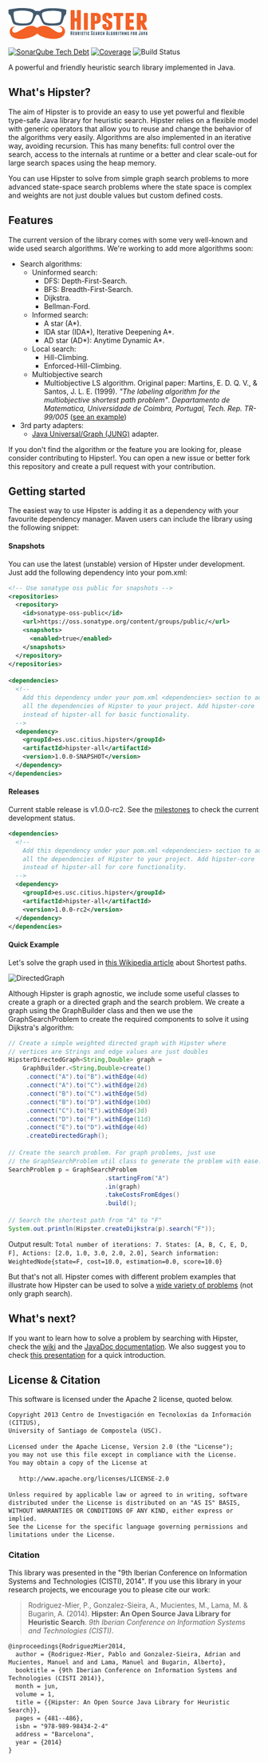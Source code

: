 ![Hipster](src/main/doclava/custom/assets/hipster-template/assets/images/header-logo.png?raw=true)

[![SonarQube Tech Debt](https://img.shields.io/sonar/http/nemo.sonarqube.org/es.usc.citius.hipster:hipster-pom/tech_debt.svg)](http://nemo.sonarqube.org/dashboard/index/es.usc.citius.hipster:hipster-pom) 
[![Coverage](https://img.shields.io/sonar/http/nemo.sonarqube.org/es.usc.citius.hipster:hipster-pom/coverage.svg)]()
![Build Status](https://api.travis-ci.org/citiususc/hipster.svg?branch=development)

A powerful and friendly heuristic search library implemented in Java.

## What's Hipster?

The aim of Hipster is to provide an easy to use yet powerful and flexible type-safe Java library for heuristic search. 
Hipster relies on a flexible model with generic operators that allow you to reuse and change the behavior of the algorithms very easily. Algorithms are also implemented in an iterative way, avoiding recursion. This has many benefits: full control over the search, access to the internals at runtime or a better and clear scale-out for large search spaces using the heap memory.

You can use Hipster to solve from simple graph search problems to more advanced state-space search problems where the state space is complex and weights are not just double values but custom defined costs.

## Features

The current version of the library comes with some very well-known and wide used search algorithms. We're working to add more algorithms soon:

* Search algorithms:
    * Uninformed search:
        * DFS: Depth-First-Search.
        * BFS: Breadth-First-Search.
        * Dijkstra.
        * Bellman-Ford.
    * Informed search:
        * A star (A*).
        * IDA star (IDA*), Iterative Deepening A*.
        * AD star (AD*): Anytime Dynamic A*.
    * Local search:
        * Hill-Climbing.
        * Enforced-Hill-Climbing.
    * Multiobjective search
        * Multiobjective LS algorithm. Original paper: Martins, E. D. Q. V., & Santos, J. L. E. (1999). *"The labeling algorithm for the multiobjective shortest path problem"*. <i>Departamento de Matematica, Universidade de Coimbra, Portugal, Tech. Rep. TR-99/005</i> ([see an example](https://github.com/citiususc/hipster/wiki/Multiobjective-Search-with-Hipster-and-TinkerPop-Blueprints))
* 3rd party adapters:
    * [Java Universal/Graph (JUNG)](http://jung.sourceforge.net/) adapter.

If you don't find the algorithm or the feature you are looking for, please consider contributing to Hipster!. You can open a new issue or better fork this repository and create a pull request with your contribution.

## Getting started

The easiest way to use Hipster is adding it as a dependency with your favourite dependency manager.
Maven users can include the library using the following snippet:

#### Snapshots

You can use the latest (unstable) version of Hipster under development. Just add the following dependency into your pom.xml:

```xml
<!-- Use sonatype oss public for snapshots -->
<repositories>
  <repository>
    <id>sonatype-oss-public</id>
    <url>https://oss.sonatype.org/content/groups/public/</url>
    <snapshots>
      <enabled>true</enabled>
    </snapshots>
  </repository>
</repositories>

<dependencies>
  <!-- 
    Add this dependency under your pom.xml <dependencies> section to add
    all the dependencies of Hipster to your project. Add hipster-core
    instead of hipster-all for basic functionality.
  -->
  <dependency>
    <groupId>es.usc.citius.hipster</groupId>
    <artifactId>hipster-all</artifactId>
    <version>1.0.0-SNAPSHOT</version>
  </dependency>
</dependencies>
```

#### Releases

Current stable release is v1.0.0-rc2. See the [milestones](https://github.com/citiususc/hipster/milestones) to check the current development status.

```xml
<dependencies>
  <!--
    Add this dependency under your pom.xml <dependencies> section to add
    all the dependencies of Hipster to your project. Add hipster-core
    instead of hipster-all for core functionality.
  -->
  <dependency>
    <groupId>es.usc.citius.hipster</groupId>
    <artifactId>hipster-all</artifactId>
    <version>1.0.0-rc2</version>
  </dependency>
</dependencies>
```

#### Quick Example

Let's solve the graph used in [this Wikipedia article](http://en.wikipedia.org/wiki/Shortest_path_problem)
about Shortest paths.

![DirectedGraph](http://upload.wikimedia.org/wikipedia/commons/thumb/3/3b/Shortest_path_with_direct_weights.svg/512px-Shortest_path_with_direct_weights.svg.png)

Although Hipster is graph agnostic, we include some useful classes to create a graph or a
directed graph and the search problem. We create a graph using the GraphBuilder class and then
we use the GraphSearchProblem to create the required components to solve it using Dijkstra's algorithm:

```java
// Create a simple weighted directed graph with Hipster where
// vertices are Strings and edge values are just doubles
HipsterDirectedGraph<String,Double> graph = 
    GraphBuilder.<String,Double>create()
     .connect("A").to("B").withEdge(4d)
     .connect("A").to("C").withEdge(2d)
     .connect("B").to("C").withEdge(5d)
     .connect("B").to("D").withEdge(10d)
     .connect("C").to("E").withEdge(3d)
     .connect("D").to("F").withEdge(11d)
     .connect("E").to("D").withEdge(4d)
     .createDirectedGraph();

// Create the search problem. For graph problems, just use
// the GraphSearchProblem util class to generate the problem with ease.
SearchProblem p = GraphSearchProblem
                           .startingFrom("A")
                           .in(graph)
                           .takeCostsFromEdges()
                           .build();
                           
// Search the shortest path from "A" to "F"
System.out.println(Hipster.createDijkstra(p).search("F"));
```

Output result: `Total number of iterations: 7. States: [A, B, C, E, D, F], Actions: [2.0, 1.0, 3.0, 2.0, 2.0], Search information: WeightedNode{state=F, cost=10.0, estimation=0.0, score=10.0}`

But that's not all. Hipster comes with different problem examples
that illustrate how Hipster can be used to solve a [wide variety of problems](https://github.com/citiususc/hipster/tree/0c0ec9cb5087fede9930a6efbd5126afd69896ac/hipster-examples/src/main/java/es/usc/citius/hipster/examples) (not only graph search).

## What's next?

If you want to learn how to solve a problem by searching with Hipster, check the [wiki](https://github.com/citiususc/hipster/wiki) and the [JavaDoc documentation](http://www.hipster4j.org/hipster-javadocs).
We also suggest you to check [this presentation](https://speakerdeck.com/pablormier/hipster-an-open-source-java-library-for-heuristic-search) for a quick introduction.

## License & Citation

This software is licensed under the Apache 2 license, quoted below.

    Copyright 2013 Centro de Investigación en Tecnoloxías da Información (CITIUS),
    University of Santiago de Compostela (USC).

    Licensed under the Apache License, Version 2.0 (the "License");
    you may not use this file except in compliance with the License.
    You may obtain a copy of the License at

       http://www.apache.org/licenses/LICENSE-2.0

    Unless required by applicable law or agreed to in writing, software
    distributed under the License is distributed on an "AS IS" BASIS,
    WITHOUT WARRANTIES OR CONDITIONS OF ANY KIND, either express or implied.
    See the License for the specific language governing permissions and
    limitations under the License.
    
    

### Citation

This library was presented in the "9th Iberian Conference on Information Systems and Technologies (CISTI), 2014". If you use this library in your research projects, we encourage you to please cite our work: 

> Rodriguez-Mier, P., Gonzalez-Sieira, A., Mucientes, M., Lama, M. & Bugarin, A. (2014). **Hipster: An Open Source Java Library for Heuristic Search**. _9th Iberian Conference on Information Systems and Technologies (CISTI)_.

```
@inproceedings{RodriguezMier2014,
  author = {Rodriguez-Mier, Pablo and Gonzalez-Sieira, Adrian and Mucientes, Manuel and and Lama, Manuel and Bugarin, Alberto},
  booktitle = {9th Iberian Conference on Information Systems and Technologies (CISTI 2014)},
  month = jun,
  volume = 1,
  title = {{Hipster: An Open Source Java Library for Heuristic Search}},
  pages = {481--486},
  isbn = "978-989-98434-2-4"
  address = "Barcelona",
  year = {2014}
}
```
